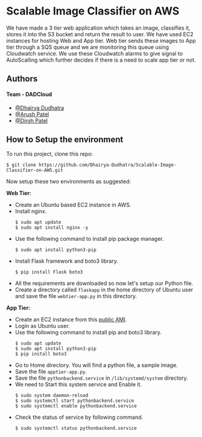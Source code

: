 
# Scalable Image Classifier on AWS


We have made a 3 tier web application which takes an image, classifies it, stores it into the S3 bucket and return the result to user.
We have used EC2 instances for hosting Web and App tier. Web tier sends these images to App tier through a SQS queue and we are monitoring this queue using Cloudwatch service. We use these Cloudwatch alarms to give signal to AutoScalling which further decides if there is a need to scale app tier or not.


## Authors
#### Team -  DADCloud
- [@Dhairya Dudhatra](https://github.com/Dhairya-Dudhatra)
- [@Arush Patel](https://github.com/arushPatel10)
- [@Dirgh Patel](https://github.com/DIRGH712)


## How to Setup the environment
To run this project, clone this repo:

```
$ git clone https://github.com/Dhairya-Dudhatra/Scalable-Image-Classifier-on-AWS.git
```

Now setup these two environments as suggested:


**Web Tier:**

- Create an Ubuntu based EC2 instance in AWS.
- Install nginx.
    ```
    $ sudo apt update
    $ sudo apt install nginx -y
    ```
- Use the following command to install pip package manager.
    ```
    $ sudo apt install python3-pip
    ```
- Install Flask framework and boto3 library.
    ```
    $ pip install Flask boto3
    ```
- All the requirements are downloaded so now let's setup our Python file.
- Create a directory called `flaskapp` in the home directory of Ubuntu user and save the file `webtier-app.py` in this directory.




**App Tier:**

- Create an EC2 instance from this [public AMI](https://us-east-1.console.aws.amazon.com/ec2/home?region=us-east-1#ImageDetails:imageId=ami-01e547694fca32b28).
- Login as Ubuntu user.
- Use the following command to install pip and boto3 library.
    ```
    $ sudo apt update
    $ sudo apt install python3-pip
    $ pip install boto3
    ```
- Go to Home directory. You will find a python file, a sample image.
- Save the file `apptier-app.py`.
- Save the file `pythonbackend.service` in `/lib/systemd/system` directory.
- We need to Start this system service and Enable it.
    ```
    $ sudo system daemon-reload
    $ sudo systemctl start pythonbackend.service
    $ sudo systemctl enable pythonbackend.service
    ```
- Check the status of service by following command.
    ```
    $ sudo systemctl status pythonbackend.service
    ```



